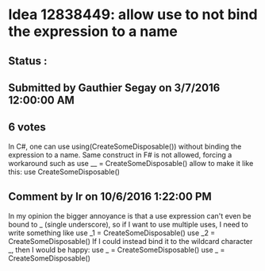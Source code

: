 # Idea 12838449: allow use to not bind the expression to a name #

## Status : 

## Submitted by Gauthier Segay on 3/7/2016 12:00:00 AM

## 6 votes

In C#, one can use using(CreateSomeDisposable()) without binding the expression to a name.
Same construct in F# is not allowed, forcing a workaround such as
use __ = CreateSomeDisposable()
allow to make it like this:
use CreateSomeDisposable()




## Comment by lr on 10/6/2016 1:22:00 PM

In my opinion the bigger annoyance is that a use expression can't even be bound to _ (single underscore), so if I want to use multiple uses, I need to write something like
use _1 = CreateSomeDisposable()
use _2 = CreateSomeDisposable()
If I could instead bind it to the wildcard character _, then I would be happy:
use _ = CreateSomeDisposable()
use _ = CreateSomeDisposable()

